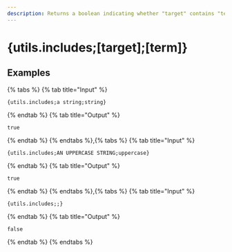 ```yaml
---
description: Returns a boolean indicating whether "target" contains "term".
---
```

# {utils.includes;[target];[term]}
## Examples
{% tabs %}
{% tab title="Input" %}
```text
{utils.includes;a string;string}
```
{% endtab %}
{% tab title="Output" %}
```text
true
```
{% endtab %}
{% endtabs %},{% tabs %}
{% tab title="Input" %}
```text
{utils.includes;AN UPPERCASE STRING;uppercase}
```
{% endtab %}
{% tab title="Output" %}
```text
true
```
{% endtab %}
{% endtabs %},{% tabs %}
{% tab title="Input" %}
```text
{utils.includes;;}
```
{% endtab %}
{% tab title="Output" %}
```text
false
```
{% endtab %}
{% endtabs %}
